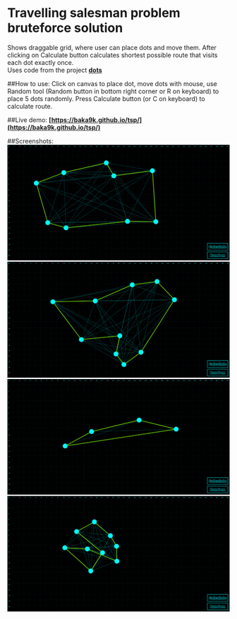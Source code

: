 # Travelling salesman problem bruteforce solution

Shows draggable grid, where user can place dots and move them. After clicking on Calculate button calculates shortest possible route that visits each dot exactly once.
<br>
Uses code from the project **[dots](https://baka9k.github.io/dots/)**

##How to use:
Click on canvas to place dot, move dots with mouse, use Random tool (Random button in bottom right corner or R on keyboard) to place 5 dots randomly. Press Calculate button (or C on keyboard) to calculate route. 

##Live demo:
**[https://baka9k.github.io/tsp/](https://baka9k.github.io/tsp/)**

##Screenshots:
![Screenshot 1](https://github.com/baka9k/tsp/raw/master/screenshots/1.png)
![Screenshot 2](https://github.com/baka9k/tsp/raw/master/screenshots/2.png)
![Screenshot 3](https://github.com/baka9k/tsp/raw/master/screenshots/3.png)
![Screenshot 4](https://github.com/baka9k/tsp/raw/master/screenshots/4.png)
